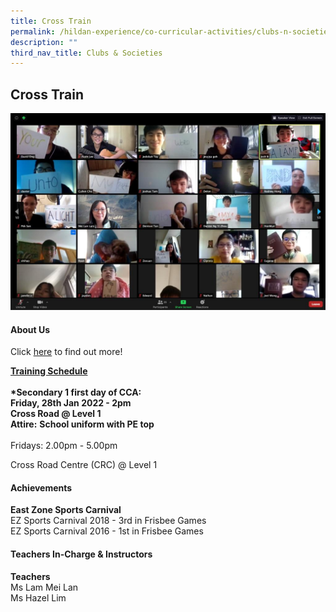 ```yaml
---
title: Cross Train
permalink: /hildan-experience/co-curricular-activities/clubs-n-societies/cross-train/
description: ""
third_nav_title: Clubs & Societies
---
```

Cross Train
-----------

![](/images/CCA/Cross%20Train.jpg)


#### About Us

Click [here](/files/CCA/E-poster%20for%20Sec%201%20recruitment%20crosstrain.pdf) to find out more!

**<u>Training Schedule</u>**<br><br>
**\*Secondary 1 first day of CCA:**  
**Friday, 28th Jan 2022 - 2pm  
Cross Road @ Level 1**<br>
**Attire:** **School uniform with PE top**<br><br>
Fridays: 2.00pm - 5.00pm  
  

Cross Road Centre (CRC) @ Level 1


#### Achievements

**East Zone Sports Carnival**<br>
EZ Sports Carnival 2018 - 3rd in Frisbee Games  
EZ Sports Carnival 2016 - 1st in Frisbee Games

####  Teachers In-Charge & Instructors

**Teachers**  
Ms Lam Mei Lan  
Ms Hazel Lim